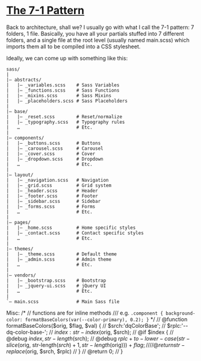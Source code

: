 # [The 7-1 Pattern](https://sass-guidelin.es/#the-7-1-pattern)

Back to architecture, shall we? I usually go with what I call the 7-1 pattern: 7 folders, 1 file. Basically, you have all your partials stuffed into 7 different folders, and a single file at the root level (usually named main.scss) which imports them all to be compiled into a CSS stylesheet.

Ideally, we can come up with something like this:
```
sass/
|
|– abstracts/
|   |– _variables.scss    # Sass Variables
|   |– _functions.scss    # Sass Functions
|   |– _mixins.scss       # Sass Mixins
|   |– _placeholders.scss # Sass Placeholders
|
|– base/
|   |– _reset.scss        # Reset/normalize
|   |– _typography.scss   # Typography rules
|   …                     # Etc.
|
|– components/
|   |– _buttons.scss      # Buttons
|   |– _carousel.scss     # Carousel
|   |– _cover.scss        # Cover
|   |– _dropdown.scss     # Dropdown
|   …                     # Etc.
|
|– layout/
|   |– _navigation.scss   # Navigation
|   |– _grid.scss         # Grid system
|   |– _header.scss       # Header
|   |– _footer.scss       # Footer
|   |– _sidebar.scss      # Sidebar
|   |– _forms.scss        # Forms
|   …                     # Etc.
|
|– pages/
|   |– _home.scss         # Home specific styles
|   |– _contact.scss      # Contact specific styles
|   …                     # Etc.
|
|– themes/
|   |– _theme.scss        # Default theme
|   |– _admin.scss        # Admin theme
|   …                     # Etc.
|
|– vendors/
|   |– _bootstrap.scss    # Bootstrap
|   |– _jquery-ui.scss    # jQuery UI
|   …                     # Etc.
|
`– main.scss              # Main Sass file
```

Misc:
/*
  // functions are for inline methods
    /// e.g.
    ```
    .component {
      background-color: formatBaseColors(var(--color-primary), 0.2);
    }
    ```
*/
// @function formatBaseColors($orig, $flag, $val) {
//   $srch:'dqColorBase';
//   $rplc:'--dq-color-base-';
//   $index: str-index($orig, $srch);
//   @if $index {
//     @debug $index, str-length($srch);
//     @debug $rplc + to-lower-case(str-slice($orig, str-length($srch)+1, str-length($orig))) + $flag;
//     // @return str-replace($orig, $srch, $rplc)
//   }
//   @return 0;
// }
